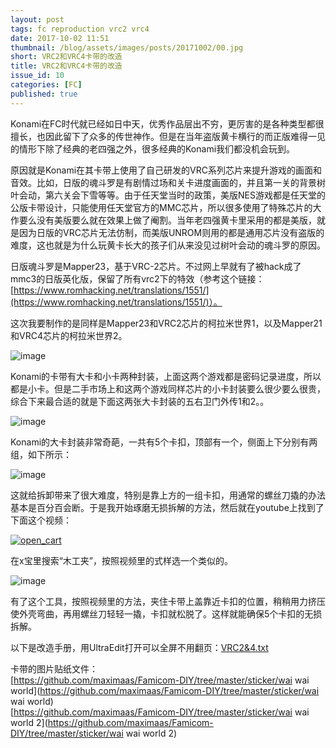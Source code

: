 ```yaml
---
layout: post
tags: fc reproduction vrc2 vrc4
date: 2017-10-02 11:51
thumbnail: /blog/assets/images/posts/20171002/00.jpg
short: VRC2和VRC4卡带的改造
title: VRC2和VRC4卡带的改造
issue_id: 10
categories: [FC]
published: true
---
```


Konami在FC时代就已经如日中天，优秀作品层出不穷，更厉害的是各种类型都很擅长，也因此留下了众多的传世神作。但是在当年盗版黄卡横行的而正版难得一见的情形下除了经典的老四强之外，很多经典的Konami我们都没机会玩到。

<!--more-->

原因就是Konami在其卡带上使用了自己研发的VRC系列芯片来提升游戏的画面和音效。比如，日版的魂斗罗是有剧情过场和关卡进度画面的，并且第一关的背景树叶会动，第六关会下雪等等。由于任天堂当时的政策，美版NES游戏都是任天堂的公版卡带设计，只能使用任天堂官方的MMC芯片，所以很多使用了特殊芯片的大作要么没有美版要么就在效果上做了阉割。当年老四强黄卡里采用的都是美版，就是因为日版的VRC芯片无法仿制，而美版UNROM则用的都是通用芯片没有盗版的难度，这也就是为什么玩黄卡长大的孩子们从来没见过树叶会动的魂斗罗的原因。

日版魂斗罗是Mapper23，基于VRC-2芯片。不过网上早就有了被hack成了mmc3的日版英化版，保留了所有vrc2下的特效（参考这个链接：[https://www.romhacking.net/translations/1551/](https://www.romhacking.net/translations/1551/)）。

这次我要制作的是同样是Mapper23和VRC2芯片的柯拉米世界1，以及Mapper21和VRC4芯片的柯拉米世界2。

![image](/blog/assets/images/posts/20171002/01.jpg)

Konami的卡带有大卡和小卡两种封装，上面这两个游戏都是密码记录进度，所以都是小卡。但是二手市场上和这两个游戏同样芯片的小卡封装要么很少要么很贵，综合下来最合适的就是下面这两张大卡封装的五右卫门外传1和2。。

![image](/blog/assets/images/posts/20171002/02.jpg)

Konami的大卡封装非常奇葩，一共有5个卡扣，顶部有一个，侧面上下分别有两组，如下所示：

![image](/blog/assets/images/posts/20171002/03.jpg)

这就给拆卸带来了很大难度，特别是靠上方的一组卡扣，用通常的螺丝刀撬的办法基本是百分百会断。于是我开始琢磨无损拆解的方法，然后就在youtube上找到了下面这个视频：

[![open_cart](/blog/assets/images/posts/20171002/04.jpg)](https://www.youtube.com/watch?v=LgCiAOmgeFc "open_cart")

在x宝里搜索“木工夹”，按照视频里的式样选一个类似的。

![image](/blog/assets/images/posts/20171002/05.jpg)

有了这个工具，按照视频里的方法，夹住卡带上盖靠近卡扣的位置，稍稍用力挤压使外壳弯曲，再用螺丝刀轻轻一撬，卡扣就松脱了。这样就能确保5个卡扣的无损拆解。



以下是改造手册，用UltraEdit打开可以全屏不用翻页：[VRC2&4.txt](https://github.com/maximaas/Famicom-DIY/blob/master/repro/VRC2&4.txt)

卡带的图片贴纸文件：<br/>
[https://github.com/maximaas/Famicom-DIY/tree/master/sticker/wai wai world](https://github.com/maximaas/Famicom-DIY/tree/master/sticker/wai wai world)<br/>
[https://github.com/maximaas/Famicom-DIY/tree/master/sticker/wai wai world 2](https://github.com/maximaas/Famicom-DIY/tree/master/sticker/wai wai world 2)